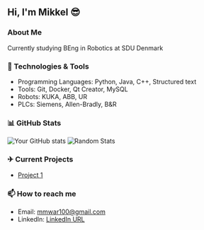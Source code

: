 ## Hi, I'm Mikkel 😎

### About Me 
 Currently studying BEng in Robotics at SDU Denmark

### 🔧 Technologies & Tools
- Programming Languages: Python, Java, C++, Structured text
- Tools: Git, Docker, Qt Creator, MySQL
- Robots: KUKA, ABB, UR
- PLCs: Siemens, Allen-Bradly, B&R

### 📊 GitHub Stats
![Your GitHub stats](https://github-readme-stats.vercel.app/api?username=TheWolfKing-Git&show_icons=true)
![Random Stats](https://github-readme-stats.vercel.app/api?username=TheWolfKing-Git&show_icons=true&theme=radical)

### ✈ Current Projects
- [Project 1](https://github.com/MVesterled/KasteRobot.git)

### 📫 How to reach me
- Email: mmwar100@gmail.com
- LinkedIn: [LinkedIn URL](https://www.linkedin.com/in/mlnc/)

